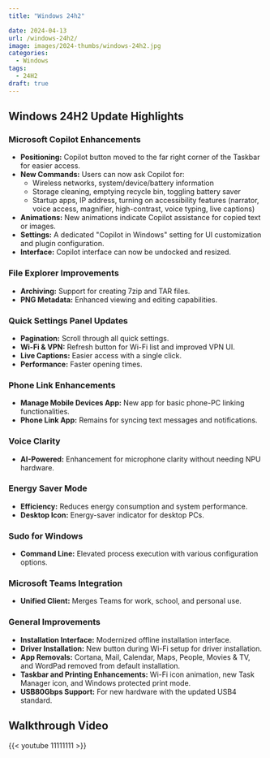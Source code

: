 ```yaml
---
title: "Windows 24h2"

date: 2024-04-13
url: /windows-24h2/
image: images/2024-thumbs/windows-24h2.jpg
categories:
  - Windows
tags:
  - 24H2
draft: true
---
```

<!--more-->

## Windows 24H2 Update Highlights

### Microsoft Copilot Enhancements
- **Positioning:** Copilot button moved to the far right corner of the Taskbar for easier access.
- **New Commands:** Users can now ask Copilot for:
  - Wireless networks, system/device/battery information
  - Storage cleaning, emptying recycle bin, toggling battery saver
  - Startup apps, IP address, turning on accessibility features (narrator, voice access, magnifier, high-contrast, voice typing, live captions)
- **Animations:** New animations indicate Copilot assistance for copied text or images.
- **Settings:** A dedicated "Copilot in Windows" setting for UI customization and plugin configuration.
- **Interface:** Copilot interface can now be undocked and resized.

### File Explorer Improvements
- **Archiving:** Support for creating 7zip and TAR files.
- **PNG Metadata:** Enhanced viewing and editing capabilities.

### Quick Settings Panel Updates
- **Pagination:** Scroll through all quick settings.
- **Wi-Fi & VPN:** Refresh button for Wi-Fi list and improved VPN UI.
- **Live Captions:** Easier access with a single click.
- **Performance:** Faster opening times.

### Phone Link Enhancements
- **Manage Mobile Devices App:** New app for basic phone-PC linking functionalities.
- **Phone Link App:** Remains for syncing text messages and notifications.

### Voice Clarity
- **AI-Powered:** Enhancement for microphone clarity without needing NPU hardware.

### Energy Saver Mode
- **Efficiency:** Reduces energy consumption and system performance.
- **Desktop Icon:** Energy-saver indicator for desktop PCs.

### Sudo for Windows
- **Command Line:** Elevated process execution with various configuration options.

### Microsoft Teams Integration
- **Unified Client:** Merges Teams for work, school, and personal use.

### General Improvements
- **Installation Interface:** Modernized offline installation interface.
- **Driver Installation:** New button during Wi-Fi setup for driver installation.
- **App Removals:** Cortana, Mail, Calendar, Maps, People, Movies & TV, and WordPad removed from default installation.
- **Taskbar and Printing Enhancements:** Wi-Fi icon animation, new Task Manager icon, and Windows protected print mode.
- **USB80Gbps Support:** For new hardware with the updated USB4 standard.

## Walkthrough Video

{{< youtube 11111111 >}}
